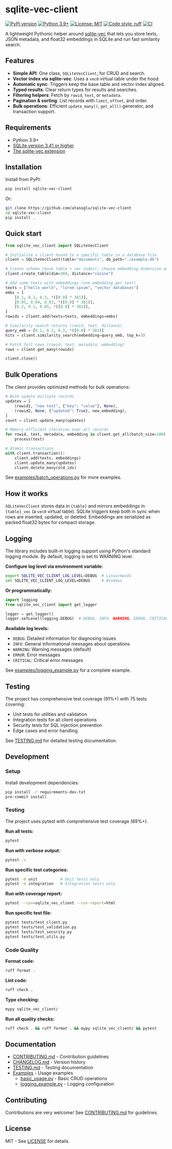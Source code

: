 # sqlite-vec-client

[![PyPI version](https://badge.fury.io/py/sqlite-vec-client.svg)](https://badge.fury.io/py/sqlite-vec-client)
[![Python 3.9+](https://img.shields.io/badge/python-3.9+-blue.svg)](https://www.python.org/downloads/)
[![License: MIT](https://img.shields.io/badge/License-MIT-yellow.svg)](https://opensource.org/licenses/MIT)
[![Code style: ruff](https://img.shields.io/badge/code%20style-ruff-000000.svg)](https://github.com/astral-sh/ruff)
[![CI](https://github.com/atasoglu/sqlite-vec-client/actions/workflows/test.yml/badge.svg)](https://github.com/atasoglu/sqlite-vec-client/actions/workflows/test.yml)

A lightweight Pythonic helper around [sqlite-vec](https://github.com/asg017/sqlite-vec) that lets you store texts, JSON metadata, and float32 embeddings in SQLite and run fast similarity search.

## Features
- **Simple API**: One class, `SQLiteVecClient`, for CRUD and search.
- **Vector index via sqlite-vec**: Uses a `vec0` virtual table under the hood.
- **Automatic sync**: Triggers keep the base table and vector index aligned.
- **Typed results**: Clear return types for results and searches.
- **Filtering helpers**: Fetch by `rowid`, `text`, or `metadata`.
- **Pagination & sorting**: List records with `limit`, `offset`, and order.
- **Bulk operations**: Efficient `update_many()`, `get_all()` generator, and transaction support.

## Requirements
- Python 3.9+
- [SQLite version 3.41 or higher](https://alexgarcia.xyz/sqlite-vec/python.html#updated-sqlite)
- [The sqlite-vec extension](https://github.com/asg017/sqlite-vec)

## Installation
Install from PyPI:

```bash
pip install sqlite-vec-client
```

Or:

```bash
git clone https://github.com/atasoglu/sqlite-vec-client
cd sqlite-vec-client
pip install .
```

## Quick start
```python
from sqlite_vec_client import SQLiteVecClient

# Initialize a client bound to a specific table in a database file
client = SQLiteVecClient(table="documents", db_path="./example.db")

# Create schema (base table + vec index); choose embedding dimension and distance
client.create_table(dim=384, distance="cosine")

# Add some texts with embeddings (one embedding per text)
texts = ["hello world", "lorem ipsum", "vector databases"]
embs = [
    [0.1, 0.2, 0.3, *([0.0] * 381)],
    [0.05, 0.04, 0.03, *([0.0] * 381)],
    [0.2, 0.1, 0.05, *([0.0] * 381)],
]
rowids = client.add(texts=texts, embeddings=embs)

# Similarity search returns (rowid, text, distance)
query_emb = [0.1, 0.2, 0.3, *([0.0] * 381)]
hits = client.similarity_search(embedding=query_emb, top_k=3)

# Fetch full rows (rowid, text, metadata, embedding)
rows = client.get_many(rowids)

client.close()
```

## Bulk Operations

The client provides optimized methods for bulk operations:

```python
# Bulk update multiple records
updates = [
    (rowid1, "new text", {"key": "value"}, None),
    (rowid2, None, {"updated": True}, new_embedding),
]
count = client.update_many(updates)

# Memory-efficient iteration over all records
for rowid, text, metadata, embedding in client.get_all(batch_size=100):
    process(text)

# Atomic transactions
with client.transaction():
    client.add(texts, embeddings)
    client.update_many(updates)
    client.delete_many(old_ids)
```

See [examples/batch_operations.py](examples/batch_operations.py) for more examples.

## How it works
`SQLiteVecClient` stores data in `{table}` and mirrors embeddings in `{table}_vec` (a `vec0` virtual table). SQLite triggers keep both in sync when rows are inserted, updated, or deleted. Embeddings are serialized as packed float32 bytes for compact storage.

## Logging

The library includes built-in logging support using Python's standard logging module. By default, logging is set to WARNING level.

**Configure log level via environment variable:**
```bash
export SQLITE_VEC_CLIENT_LOG_LEVEL=DEBUG  # Linux/macOS
set SQLITE_VEC_CLIENT_LOG_LEVEL=DEBUG     # Windows
```

**Or programmatically:**
```python
import logging
from sqlite_vec_client import get_logger

logger = get_logger()
logger.setLevel(logging.DEBUG)  # DEBUG, INFO, WARNING, ERROR, CRITICAL
```

**Available log levels:**
- `DEBUG`: Detailed information for diagnosing issues
- `INFO`: General informational messages about operations
- `WARNING`: Warning messages (default)
- `ERROR`: Error messages
- `CRITICAL`: Critical error messages

See [examples/logging_example.py](examples/logging_example.py) for a complete example.

## Testing

The project has comprehensive test coverage (91%+) with 75 tests covering:
- Unit tests for utilities and validation
- Integration tests for all client operations
- Security tests for SQL injection prevention
- Edge cases and error handling

See [TESTING.md](TESTING.md) for detailed testing documentation.

## Development

### Setup

Install development dependencies:
```bash
pip install -r requirements-dev.txt
pre-commit install
```

### Testing

The project uses pytest with comprehensive test coverage (89%+).

**Run all tests:**
```bash
pytest
```

**Run with verbose output:**
```bash
pytest -v
```

**Run specific test categories:**
```bash
pytest -m unit          # Unit tests only
pytest -m integration   # Integration tests only
```

**Run with coverage report:**
```bash
pytest --cov=sqlite_vec_client --cov-report=html
```

**Run specific test file:**
```bash
pytest tests/test_client.py
pytest tests/test_validation.py
pytest tests/test_security.py
pytest tests/test_utils.py
```

### Code Quality

**Format code:**
```bash
ruff format .
```

**Lint code:**
```bash
ruff check .
```

**Type checking:**
```bash
mypy sqlite_vec_client/
```

**Run all quality checks:**
```bash
ruff check . && ruff format . && mypy sqlite_vec_client/ && pytest
```

## Documentation

- [CONTRIBUTING.md](CONTRIBUTING.md) - Contribution guidelines
- [CHANGELOG.md](CHANGELOG.md) - Version history
- [TESTING.md](TESTING.md) - Testing documentation
- [Examples](examples/) - Usage examples
  - [basic_usage.py](examples/basic_usage.py) - Basic CRUD operations
  - [logging_example.py](examples/logging_example.py) - Logging configuration

## Contributing

Contributions are very welcome! See [CONTRIBUTING.md](CONTRIBUTING.md) for guidelines.

## License

MIT - See [LICENSE](LICENSE) for details.
